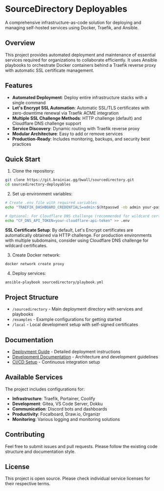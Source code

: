 # SourceDirectory Deployables

A comprehensive infrastructure-as-code solution for deploying and managing self-hosted services using Docker, Traefik, and Ansible.

## Overview

This project provides automated deployment and maintenance of essential services required for organizations to collaborate efficiently. It uses Ansible playbooks to orchestrate Docker containers behind a Traefik reverse proxy with automatic SSL certificate management.

## Features

- **Automated Deployment**: Deploy entire infrastructure stacks with a single command
- **Let's Encrypt SSL Automation**: Automatic SSL/TLS certificates with zero-downtime renewal via Traefik ACME integration
- **Multiple SSL Challenge Methods**: HTTP challenge (default) and Cloudflare DNS challenge support
- **Service Discovery**: Dynamic routing with Traefik reverse proxy
- **Modular Architecture**: Easy to add or remove services
- **Production-Ready**: Includes monitoring, backups, and security best practices

## Quick Start

1. Clone the repository:
```bash
git clone https://git.brainiac.gg/bwall/sourcedirectory.git
cd sourcedirectory-deployables
```

2. Set up environment variables:
```bash
# Create .env file with required variables
echo "TRAEFIK_DASHBOARD_CREDENTIALS=admin:$(htpasswd -nb admin your-password | sed -e s/\\$/\\$\\$/g)" >> .env

# Optional: For Cloudflare DNS challenge (recommended for wildcard certificates)
echo "CF_DNS_API_TOKEN=your-cloudflare-api-token" >> .env
```

**SSL Certificate Setup**: By default, Let's Encrypt certificates are automatically obtained via HTTP challenge. For production environments with multiple subdomains, consider using Cloudflare DNS challenge for wildcard certificates.

3. Create Docker network:
```bash
docker network create proxy
```

4. Deploy services:
```bash
ansible-playbook sourcedirectory/playbook.yml
```

## Project Structure

- `/sourcedirectory` - Main deployment directory with services and playbooks
- `/examples` - Example configurations for getting started
- `/local` - Local development setup with self-signed certificates

## Documentation

- [Deployment Guide](sourcedirectory/README.md) - Detailed deployment instructions
- [Development Documentation](DEVDOCS.md) - Architecture and development guidelines
- [CI/CD Setup](sourcedirectory/docker/CI-CD-SETUP.md) - Continuous integration setup

## Available Services

The project includes configurations for:
- **Infrastructure**: Traefik, Portainer, Coolify
- **Development**: Gitea, VS Code Server, Dokku
- **Communication**: Discord bots and dashboards
- **Productivity**: Focalboard, Draw.io, Organizr
- **Monitoring**: Various logging and monitoring solutions

## Contributing

Feel free to submit issues and pull requests. Please follow the existing code structure and documentation style.

## License

This project is open source. Please check individual service licenses for their respective terms.